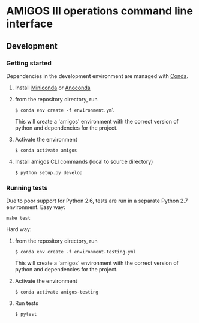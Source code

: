 # AMIGOS III operations command line interface

## Development

### Getting started

Dependencies in the development environment are managed with [Conda](https://docs.conda.io/en/latest/index.html).

1. Install [Miniconda](https://docs.conda.io/en/latest/miniconda.html) or [Anoconda](https://www.anaconda.com/distribution/)
1. from the repository directory, run


    ```
    $ conda env create -f environment.yml
    ```

    This will create a 'amigos' environment with the correct version of python and dependencies for the project.

1. Activate the environment

    ```
    $ conda activate amigos
    ```

1. Install amigos CLI commands (local to source directory)

    ```
    $ python setup.py develop
    ```

### Running tests

Due to poor support for Python 2.6, tests are run in a separate Python 2.7 environment. Easy way:

```
make test
```

Hard way:

1. from the repository directory, run


    ```
    $ conda env create -f environment-testing.yml
    ```

    This will create a 'amigos' environment with the correct version of python and dependencies for the project.

1. Activate the environment

    ```
    $ conda activate amigos-testing
    ```

1. Run tests

    ```
    $ pytest
    ```
